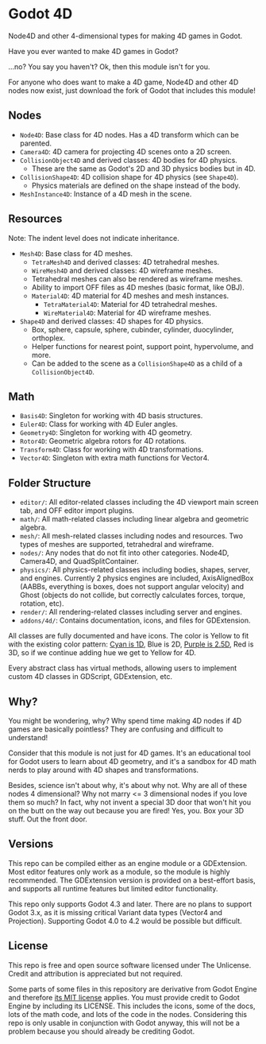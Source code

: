 # Godot 4D

Node4D and other 4-dimensional types for making 4D games in Godot.

Have you ever wanted to make 4D games in Godot?

...no? You say you haven't? Ok, then this module isn't for you.

For anyone who does want to make a 4D game, Node4D and other 4D nodes now
exist, just download the fork of Godot that includes this module!

## Nodes

-   `Node4D`: Base class for 4D nodes. Has a 4D transform which can be parented.
-   `Camera4D`: 4D camera for projecting 4D scenes onto a 2D screen.
-   `CollisionObject4D` and derived classes: 4D bodies for 4D physics.
    -   These are the same as Godot's 2D and 3D physics bodies but in 4D.
-   `CollisionShape4D`: 4D collision shape for 4D physics (see `Shape4D`).
    -   Physics materials are defined on the shape instead of the body.
-   `MeshInstance4D`: Instance of a 4D mesh in the scene.

## Resources

Note: The indent level does not indicate inheritance.

-   `Mesh4D`: Base class for 4D meshes.
    -   `TetraMesh4D` and derived classes: 4D tetrahedral meshes.
    -   `WireMesh4D` and derived classes: 4D wireframe meshes.
    -   Tetrahedral meshes can also be rendered as wireframe meshes.
    -   Ability to import OFF files as 4D meshes (basic format, like OBJ).
    -   `Material4D`: 4D material for 4D meshes and mesh instances.
        -   `TetraMaterial4D`: Material for 4D tetrahedral meshes.
        -   `WireMaterial4D`: Material for 4D wireframe meshes.
-   `Shape4D` and derived classes: 4D shapes for 4D physics.
    -   Box, sphere, capsule, sphere, cubinder, cylinder, duocylinder, orthoplex.
    -   Helper functions for nearest point, support point, hypervolume, and more.
    -   Can be added to the scene as a `CollisionShape4D` as a child of a `CollisionObject4D`.

## Math

-   `Basis4D`: Singleton for working with 4D basis structures.
-   `Euler4D`: Class for working with 4D Euler angles.
-   `Geometry4D`: Singleton for working with 4D geometry.
-   `Rotor4D`: Geometric algebra rotors for 4D rotations.
-   `Transform4D`: Class for working with 4D transformations.
-   `Vector4D`: Singleton with extra math functions for Vector4.

## Folder Structure

-   `editor/`: All editor-related classes including the 4D viewport main screen tab, and OFF editor import plugins.
-   `math/`: All math-related classes including linear algebra and geometric algebra.
-   `mesh/`: All mesh-related classes including nodes and resources. Two types of meshes are supported, tetrahedral and wireframe.
-   `nodes/`: Any nodes that do not fit into other categories. Node4D, Camera4D, and QuadSplitContainer.
-   `physics/`: All physics-related classes including bodies, shapes, server, and engines. Currently 2 physics engines are included, AxisAlignedBox (AABBs, everything is boxes, does not support angular velocity) and Ghost (objects do not collide, but correctly calculates forces, torque, rotation, etc).
-   `render/`: All rendering-related classes including server and engines.
-   `addons/4d/`: Contains documentation, icons, and files for GDExtension.

All classes are fully documented and have icons. The color is
Yellow to fit with the existing color pattern:
[Cyan is 1D](https://github.com/godot-dimensions/godot-1d), Blue is 2D,
[Purple is 2.5D](https://github.com/godot-dimensions/godot-2pt5d),
Red is 3D, so if we continue adding hue we get to Yellow for 4D.

Every abstract class has virtual methods, allowing users to implement
custom 4D classes in GDScript, GDExtension, etc.

## Why?

You might be wondering, why? Why spend time making 4D
nodes if 4D games are basically pointless? They are confusing and
difficult to understand!

Consider that this module is not just for 4D games. It's an educational
tool for Godot users to learn about 4D geometry, and it's a sandbox
for 4D math nerds to play around with 4D shapes and transformations.

Besides, science isn't about why, it's about why not. Why are all of
these nodes 4 dimensional? Why not marry <= 3 dimensional nodes if you
love them so much? In fact, why not invent a special 3D door that
won't hit you on the butt on the way out because you are fired!
Yes, you. Box your 3D stuff. Out the front door.

## Versions

This repo can be compiled either as an engine module or a GDExtension.
Most editor features only work as a module, so the module is highly recommended.
The GDExtension version is provided on a best-effort basis, and supports
all runtime features but limited editor functionality.

This repo only supports Godot 4.3 and later. There are no plans to support
Godot 3.x, as it is missing critical Variant data types (Vector4 and
Projection). Supporting Godot 4.0 to 4.2 would be possible but difficult.

## License

This repo is free and open source software licensed under The Unlicense.
Credit and attribution is appreciated but not required.

Some parts of some files in this repository are derivative from Godot Engine
and therefore [its MIT license](https://godotengine.org/license) applies.
You must provide credit to Godot Engine by including its LICENSE.
This includes the icons, some of the docs, lots of the math code,
and lots of the code in the nodes.
Considering this repo is only usable in conjunction with Godot anyway,
this will not be a problem because you should already be crediting Godot.
